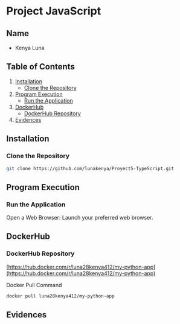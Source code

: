 # Project JavaScript

## Name

- Kenya Luna

## Table of Contents

1. [Installation](#installation)
   - [Clone the Repository](#clone-the-repository)
2. [Program Execution](#program-execution)
   - [Run the Application](#run-the-application)
3. [DockerHub](#dockerhub)
   - [DockerHub Repository](#dockerhub-repository)
4. [Evidences](#evidences)

## Installation
### Clone the Repository

```sh
git clone https://github.com/lunakenya/Proyect5-TypeScript.git
```

## Program Execution
### Run the Application

Open a Web Browser: Launch your preferred web browser.


## DockerHub
### DockerHub Repository

[https://hub.docker.com/r/luna28kenya412/my-python-app](https://hub.docker.com/r/luna28kenya412/my-python-app)

Docker Pull Command
```sh
docker pull luna28kenya412/my-python-app
```

## Evidences
